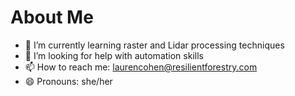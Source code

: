 # About Me

- 🌱 I’m currently learning raster and Lidar processing techniques
- 🤔 I’m looking for help with automation skills
- 📫 How to reach me: laurencohen@resilientforestry.com
- 😄 Pronouns: she/her
